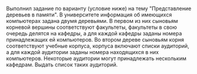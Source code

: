 Выполнил задание по варианту (условие ниже) на тему "Представление деревьев в памяти".
В университете информация об имеющихся компьютерах задана двумя деревьями. 
В первом из них сыновьям корневой вершины соответствуют факультеты, факультеты в свою очередь делятся на кафедры, а для каждой кафедры заданы номера принадлежащих ей компьютеров. 
Во втором дереве сыновьям корня соответствуют учебные корпуса, корпуса включают списки аудиторий, а для каждой аудитории заданы номера находящихся в них компьютеров. 
Некоторые аудитории могут принадлежать нескольким кафедрам. Выдать список таких аудиторий.
